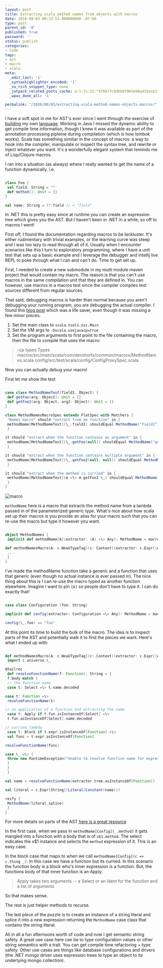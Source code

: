 ```yaml
---
layout: post
title: Extracting scala method names from objects with macros
date: 2016-08-03 00:33:53.000000000 -07:00
type: post
parent_id: '0'
published: true
password: ''
status: publish
categories:
- Code
tags:
- ast
- macro
- scala
meta:
  _edit_last: '1'
  _syntaxhighlighter_encoded: '1'
  _su_rich_snippet_type: none
  _jetpack_related_posts_cache: a:1:{s:32:"8f6677c9d6b0f903e98ad32ec61f8deb";a:2:{s:7:"expires";i:1560513278;s:7:"payload";a:3:{i:0;a:1:{s:2:"id";i:4991;}i:1;a:1:{s:2:"id";i:4575;}i:2;a:1:{s:2:"id";i:4905;}}}}
  _wpas_done_all: '1'

permalink: "/2016/08/03/extracting-scala-method-names-objects-macros/"
---
```

I have a soft spot in me for AST's ever since I went through the exercise of [building](http://onoffswitch.net/building-a-custom-lexer/) my own [language](https://github.com/devshorts/LanguageCreator). Working in Java I missed the dynamic ability to get compile time information, though I knew it was available as part of the annotation processing pipleine during compilation (which is how lombok works). Scala has something similiar in the concept of macros: a way to hook into the compiler, manipulate or inspect the syntax tree, and rewrite or inject whatever you want. It's a wonderfully elegant system that reminds me of Lisp/Clojure macros.

I ran into a situation (as always) where I really wanted to get the name of a function dynamically. i.e.

```scala
  
class Foo {  
 val field: String = ""  
 def method(): Unit = {}  
}

val name: String = ??.field // = "field"  

```

In .NET this is pretty easy since at runtime you can create an expression tree which gives you the AST. But I haven't been in .NET in a while, so off to macros I went!

First off, I found the documentation regarding macros to be lackluster. It's either rudimentary with trivial examples, or the learning curve was steep and I was too lazy to read through all of it. Usually when I encounter scenarios like this I turn to exploratory programming, where I have a unit test that sets up a basic example and I leverage the debugger and intellij live REPL to poke through what I can and can't do. Time to get set up.

First, I needed to create a new submodule in my multi module maven project that would contain my macro. The reason is that you can't use macros in the same compilation unit that they are defined in. You can however, use macros in a macros test since the compiler compiles test sources different from regular sources.

That said, debugging macros is harder than normal because you aren't debugging your running program, you are debugging the actual compiler. I found this [blog post](http://www.cakesolutions.net/teamblogs/2013/09/30/debugging-scala-macros) which was a life saver, even though it was missing a few minor pieces.

1. Set the main class to `scala.tools.nsc.Main`  
2. Set the VM args to `-Dscala.usejavacp=true`  
3. Set the program arguments to first point to the file containing the macro, then the file to compile that uses the macro:

> -cp types.Types macros/src/main/scala/com/devshorts/common/macros/MethodNames.scala config/src/test/scala/config/ConfigProxySpec.scala

Now you can actually debug your macro!

First let me show the test

```scala
  
case class MethodNameTest(field1: Object) {  
 def getFoo(arg: Object): Unit = {}  
 def getFoo2(arg: Object, arg2: Object): Unit = {}  
}

class MethodNamesMacroSpec extends FlatSpec with Matchers {  
 "Names macro" should "extract from an function" in {  
 methodName[MethodNameTest](\_.field1) shouldEqual MethodName("field1")  
 }

it should "extract when the function contains an argument" in {  
 methodName[MethodNameTest](\_.getFoo(null)) shouldEqual MethodName("getFoo")  
 }

it should "extract when the function contains multiple argument" in {  
 methodName[MethodNameTest](\_.getFoo2(null, null)) shouldEqual MethodName("getFoo2")  
 }

it should "extract when the method is curried" in {  
 methodName[MethodNameTest](m =\> m.getFoo2 \_) shouldEqual MethodName("getFoo2")  
 }  
}  

```

![macro](http://onoffswitch.net/wp-content/uploads/2016/08/macro.png)

`methodName` here is a macro that extracts the method name from a lambda passed in of the parameterized generic type. What's nice about how scala set up their macros is you provide an alias for your macro such that you can re-use the macro but type it however you want.

```scala
  
object MethodNames {  
 implicit def methodName[A](extractor: (A) =\> Any): MethodName = macro methodNamesMacro[A]

def methodNamesMacro[A: c.WeakTypeTag](c: Context)(extractor: c.Expr[(A) =\> Any]): c.Expr[MethodName] = {  
 ...  
 }  
}  

```

I've made the methodName function take a generic and a function that uses that generic (even though no actual instance is ever passed in). The nice thing about this is I can re-use the macro typed as another function elsewhere. Imagine I want to pin `[A]` so people don't have to type it. I can do exactly that!

```scala
  
case class Configuration (foo: String)

implicit def config(extractor: Configuration =\> Any): MethodName = macro MethodNames.methodNamesMacro[Configuration]

config(\_.foo) == "foo"  

```

At this point its time to build the bulk of the macro. The idea is to inspect parts of the AST and potentially walk it to find the pieces we want. Here's what I ended up with:

```scala
  
def methodNamesMacro[A: c.WeakTypeTag](c: Context)(extractor: c.Expr[(A) =\> Any]): c.Expr[MethodName] = {  
 import c.universe.\_

@tailrec  
 def resolveFunctionName(f: Function): String = {  
 f.body match {  
 // the function name  
 case t: Select =\> t.name.decoded

case t: Function =\>  
 resolveFunctionName(t)

// an application of a function and extracting the name  
 case t: Apply if t.fun.isInstanceOf[Select] =\>  
 t.fun.asInstanceOf[Select].name.decoded

// curried lambda  
 case t: Block if t.expr.isInstanceOf[Function] =\>  
 val func = t.expr.asInstanceOf[Function]

resolveFunctionName(func)

case \_ =\> {  
 throw new RuntimeException("Unable to resolve function name for expression: " + f.body)  
 }  
 }  
 }

val name = resolveFunctionName(extractor.tree.asInstanceOf[Function])

val literal = c.Expr[String](Literal(Constant(name)))

reify {  
 MethodName(literal.splice)  
 }  
}  

```

For more details on parts of the AST [here is a great resource](https://github.com/wolfe-pack/wolfe/wiki/Scala-AST-reference)

In the first case, when we pass in `methodName[Config](_.method)` it gets mangled into a function with a body that is of `x$1.method`. The select indicates the x$1 instance and selects the `method` expression of it. This is an easy case.

In the block case that maps to when we call `methodName[Config](c => c.thing _)`. In this case we have a function but its curried. In this scenario the function body is a block who's inner expression is a function. But, the functions body of that inner function is an Apply.

> Apply takes two arguments -- a Select or an Ident for the function and a list of arguments

So that makes sense.

The rest is just helper methods to recurse.

The last piece of the puzzle is to create an instance of a string literal and splice it into a new expression returning the `MethodName` case class that contains the string literal.

All in all a fun afternoons worth of code and now I get semantic string safety. A great use case here can be to type configuration values or other string semantics with a trait. You can get compile time refactoring + type safety. Other use cases are things like database configurations and drivers (the .NET mongo driver uses expression trees to type an object to its underlying mongo collection).

